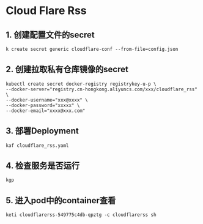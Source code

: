 # Cloud Flare Rss

## 1. 创建配置文件的secret
```
k create secret generic cloudflare-conf --from-file=config.json
```

## 2. 创建拉取私有仓库镜像的secret
```
kubectl create secret docker-registry registrykey-u-p \
--docker-server="registry.cn-hongkong.aliyuncs.com/xxx/cloudflare_rss" \
--docker-username="xxx@xxxx" \
--docker-password="xxxxx" \
--docker-email="xxxx@xxx.com"
```

## 3. 部署Deployment
```
kaf cloudflare_rss.yaml
```

## 4. 检查服务是否运行
```
kgp
```

## 5. 进入pod中的container查看
```
keti cloudflarerss-549775c4db-qpztg -c cloudflarerss sh
```



